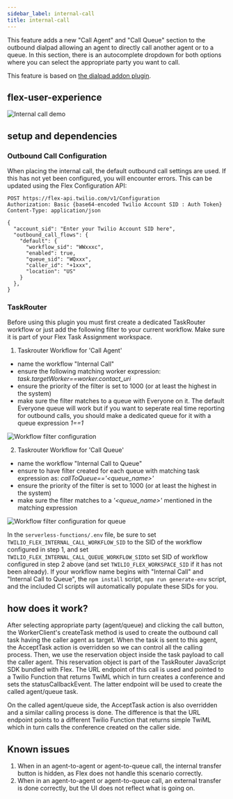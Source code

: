```yaml
---
sidebar_label: internal-call
title: internal-call
---
```


This feature adds a new "Call Agent" and "Call Queue" section to the outbound dialpad allowing an agent to directly call another agent or to a queue. In this section, there is an autocomplete dropdown for both options where you can select the appropriate party you want to call.

This feature is based on [the dialpad addon plugin](https://github.com/twilio-professional-services/flex-dialpad-addon-plugin).

## flex-user-experience

![Internal call demo](/img/features/internal-call/outbound_call_queue.gif)

## setup and dependencies

### Outbound Call Configuration

When placing the internal call, the default outbound call settings are used. If this has not yet been configured, you will encounter errors. This can be updated using the Flex Configuration API:

```
POST https://flex-api.twilio.com/v1/Configuration
Authorization: Basic {base64-encoded Twilio Account SID : Auth Token}
Content-Type: application/json

{
  "account_sid": "Enter your Twilio Account SID here",
  "outbound_call_flows": {
    "default": {
      "workflow_sid": "WWxxxc",
      "enabled": true,
      "queue_sid": "WQxxx",
      "caller_id": "+1xxx",
      "location": "US"
    }
  },
}
```

### TaskRouter

Before using this plugin you must first create a dedicated TaskRouter workflow or just add the following filter to your current workflow. Make sure it is part of your Flex Task Assignment workspace.

1. Taskrouter Workflow for 'Call Agent'
  - name the workflow "Internal Call"
  - ensure the following matching worker expression: _task.targetWorker==worker.contact_uri_
  - ensure the priority of the filter is set to 1000 (or at least the highest in the system)
  - make sure the filter matches to a queue with Everyone on it. The default Everyone queue will work but if you want to seperate real time reporting for outbound calls, you should make a dedicated queue for it with a queue expression _1==1_

![Workflow filter configuration](/img/features/internal-call/outbound-filter.png)

2. Taskrouter Workflow for 'Call Queue'
  - name the workflow "Internal Call to Queue"
  - ensure to have filter created for each queue with matching task expression as: _callToQueue=='<queue_name>'_
  - ensure the priority of the filter is set to 1000 (or at least the highest in the system)
  - make sure the filter matches to a _'<queue_name>'_ mentioned in the matching expression

![Workflow filter configuration for queue](/img/features/internal-call/outbound-call-queue-filter.png)

In the `serverless-functions/.env` file, be sure to set `TWILIO_FLEX_INTERNAL_CALL_WORKFLOW_SID` to the SID of the workflow configured in step 1,
and set `TWILIO_FLEX_INTERNAL_CALL_QUEUE_WORKFLOW_SID`to set SID of workflow configured in step 2 above (and set `TWILIO_FLEX_WORKSPACE_SID` if it has not been already). If your workflow name begins with "Internal Call" and "Internal Call to Queue", the `npm install` script, `npm run generate-env` script, and the included CI scripts will automatically populate these SIDs for you.

## how does it work?

After selecting appropriate party (agent/queue) and clicking the call button, the WorkerClient's createTask method is used to create the outbound call task having the caller agent as target. When the task is sent to this agent, the AcceptTask action is overridden so we can control all the calling process. Then, we use the reservation object inside the task payload to call the caller agent. This reservation object is part of the TaskRouter JavaScript SDK bundled with Flex. The URL endpoint of this call is used and pointed to a Twilio Function that returns TwiML which in turn creates a conference and sets the statusCallbackEvent. The latter endpoint will be used to create the called agent/queue task.

On the called agent/queue side, the AcceptTask action is also overridden and a similar calling process is done. The difference is that the URL endpoint points to a different Twilio Function that returns simple TwiML which in turn calls the conference created on the caller side.

## Known issues

1. When in an agent-to-agent or agent-to-queue call, the internal transfer button is hidden, as Flex does not handle this scenario correctly.
2. When in an agent-to-agent or agent-to-queue call, an external transfer is done correctly, but the UI does not reflect what is going on.
